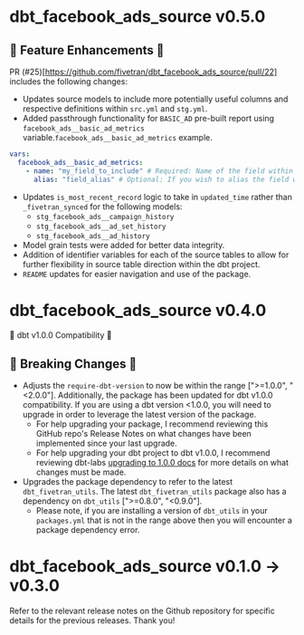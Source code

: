 # dbt_facebook_ads_source v0.5.0

## 🎉 Feature Enhancements 🎉
PR (#25)[https://github.com/fivetran/dbt_facebook_ads_source/pull/22] includes the following changes:
- Updates source models to include more potentially useful columns and respective definitions within `src.yml` and `stg.yml`.
- Added passthrough functionality for `BASIC_AD` pre-built report using `facebook_ads__basic_ad_metrics` variable.`facebook_ads__basic_ad_metrics` example.
```yml
vars:
  facebook_ads__basic_ad_metrics:
    - name: "my_field_to_include" # Required: Name of the field within the source.
      alias: "field_alias" # Optional: If you wish to alias the field within the staging model.
```
- Updates `is_most_recent_record` logic to take in `updated_time` rather than `_fivetran_synced` for the following models:
  - `stg_facebook_ads__campaign_history`
  - `stg_facebook_ads__ad_set_history`
  - `stg_facebook_ads__ad_history`
- Model grain tests were added for better data integrity.
- Addition of identifier variables for each of the source tables to allow for further flexibility in source table direction within the dbt project.
- `README` updates for easier navigation and use of the package.

# dbt_facebook_ads_source v0.4.0
🎉 dbt v1.0.0 Compatibility 🎉
## 🚨 Breaking Changes 🚨
- Adjusts the `require-dbt-version` to now be within the range [">=1.0.0", "<2.0.0"]. Additionally, the package has been updated for dbt v1.0.0 compatibility. If you are using a dbt version <1.0.0, you will need to upgrade in order to leverage the latest version of the package.
  - For help upgrading your package, I recommend reviewing this GitHub repo's Release Notes on what changes have been implemented since your last upgrade.
  - For help upgrading your dbt project to dbt v1.0.0, I recommend reviewing dbt-labs [upgrading to 1.0.0 docs](https://docs.getdbt.com/docs/guides/migration-guide/upgrading-to-1-0-0) for more details on what changes must be made.
- Upgrades the package dependency to refer to the latest `dbt_fivetran_utils`. The latest `dbt_fivetran_utils` package also has a dependency on `dbt_utils` [">=0.8.0", "<0.9.0"].
  - Please note, if you are installing a version of `dbt_utils` in your `packages.yml` that is not in the range above then you will encounter a package dependency error.

# dbt_facebook_ads_source v0.1.0 -> v0.3.0
Refer to the relevant release notes on the Github repository for specific details for the previous releases. Thank you!